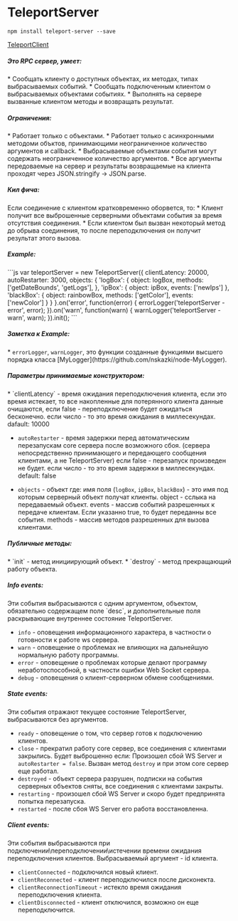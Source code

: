 TeleportServer
=======

```
npm install teleport-server --save
```
[TeleportClient](https://github.com/nskazki/web-TeleportClient)

<h5>Это RPC сервер, умеет:</h5>
 * Сообщать клиенту о доступных объектах, их методах, типах выбрасываемых событий.
 * Сообщать подключенным клиентом о выбрасываемых объектами событиях.
 * Выполнять на сервере вызванные клиентом методы и возвращать результат.

<h5>Ограничения:</h5>
 * Работает только с объектами.
 * Работает только с асинхронными методоми объктов, принимающими неограниченное количество аргументов и callback.
 * Выбрасываемые объектами события могут содержать неограниченное количество аргументов.
 * Все аргументы передоваемые на сервер и результаты возвращаемые на клиента проходят через JSON.stringify -> JSON.parse.

<h5>Кил фича:</h5>
Если соединение с клиентом кратковременно оборвется, то:
 * Клиент получит все выброшенные серверными объектами события за время отсутствия соединения.
 * Если клиентом был вызван некоторый метод до обрыва соединения, то после переподключения он получит результат этого вызова.

<h5>Example:</h5>
```js
var teleportServer = new TeleportServer({
	clientLatency: 20000,
	autoRestarter: 3000,
	objects: {
		'logBox': {
			object: logBox,
			methods: ['getDateBounds', 'getLogs'],
		},
		'ipBox': {
			object: ipBox,
			events: ['newIps']
		},
		'blackBox': {
			object: rainbowBox,
			methods: ['getColor'],
			events: ['newColor']
		}
	}
}.on('error', function(error) {
	errorLogger('teleportServer - error', error);
}).on('warn', function(warn) {
	warnLogger('teleportServer - warn', warn);
}).init();
```
<h5>Заметка к Example:</h5>
 * <code>errorLogger</code>,  <code>warnLogger</code>, это функции созданные функциями высшего порядка класса [MyLogger](https://github.com/nskazki/node-MyLogger).

<h5>Параметры принимаемые конструктором:</h5>
 * `clientLatency` - время ожидания переподключения клиента, если это время истекает, то все накопленные для потерянного клиента данные очищаются,
 		если false - переподключение будет ожидаться бесконечно.
 		если число - то это время ожидания в миллесекундах.
 		dafault: 10000

 * `autoRestarter` - время задержки перед автоматическим перезапускам core сервера после возможного сбоя.
 	(сервера непосредственно принимающего и передающего сообщения клиентами, а не TeleportServer) 
 		если false - перезапуск произведен не будет.
 		если число - то это время задержки в миллесекундах.
 		default: false

 * `objects` - объект где:
 		имя поля (`logBox`, `ipBox`, `blackBox`) - это имя под которым серверный объект получат клиенты.
 		object - сслыка на передаваемый объект.
 		events - массив событий разрешенных к передаче клиентам. Если указанно true, то будет переданны все события.
 		methods - массив методов разрешенных для вызова клиентами. 

<h5>Публичные методы:</h5>
 * `init` - метод инициирующий объект.
 * `destroy` - метод прекращающий работу объекта.

<h5>Info events:</h5>
Эти события выбрасываются с одним аргументом, объектом, обязательно содержащем поле `desc`, 
и дополнительные поля раскрывающие внутреннее состояние TeleportServer.

 * `info` - оповещения информационного характера, в частности о готовности к работе ws сервера.
 * `warn` - оповещение о проблемах не влияющих на дальнейшую нормальную работу программы.
 * `error` - оповещение о проблемах которые делают программу неработоспособной, в частности ошибки Web Socket сервера.
 * `debug` - оповещения о клиент-серверном обмене сообщениями.

<h5>State events:</h5>
Эти события отражают текущее состояние TeleportServer, выбрасываются без аргументов.

 * `ready` - оповещение о том, что сервер готов к подключению клиентов.
 * `close` - прекратил работу core сервер, все соединения с клиентами закрылись. Будет выброшенно если:
 		Произошел сбой WS Server и `autoRestarter = false`.
 		Вызван метод `destroy` и при этом core сервер еще работал.
 * `destroyed` - объект сервера разрушен, подписки на события серверных объектов сняты, все соединения с клиентами закрыты.
 * `restarting` - произошел сбой WS Server и скоро будет предпринята попытка перезапуска.
 * `restarted` - после сбоя WS Server его работа восстановленна.

<h5>Client events:</h5>
Эти события выбрасываются при подключении\переподключении\истечении времени ожидания переподключения клиентов.
Выбрасываемый аргумент - id клиента.

 * `clientConnected` - подключился новый клиент.
 * `clientReconnected` - клиент переподключился после дисконекта.
 * `clientReconnectionTimeout` - истекло время ожидания переподключения клиента.
 * `clientDisconnected` - клиент отключился, возможно он еще переподключится.